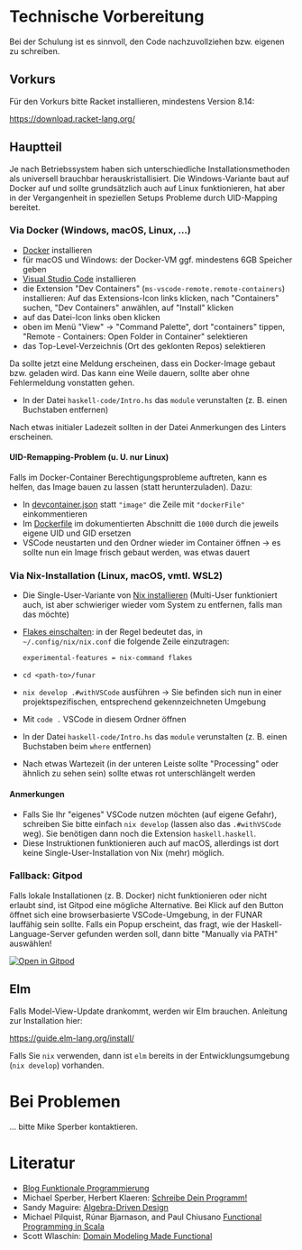 # Technische Vorbereitung

Bei der Schulung ist es sinnvoll, den Code nachzuvollziehen bzw. eigenen zu
schreiben.

## Vorkurs

Für den Vorkurs bitte Racket installieren, mindestens Version 8.14:

https://download.racket-lang.org/

## Hauptteil

Je nach Betriebssystem haben sich unterschiedliche Installationsmethoden als
universell brauchbar herauskristallisiert. Die Windows-Variante baut auf Docker
auf und sollte grundsätzlich auch auf Linux funktionieren, hat aber in der
Vergangenheit in speziellen Setups Probleme durch UID-Mapping bereitet.

### Via Docker (Windows, macOS, Linux, ...)

- [Docker](https://www.docker.com/) installieren
- für macOS und Windows: der Docker-VM ggf. mindestens 6GB Speicher geben
- [Visual Studio Code](https://code.visualstudio.com/download) installieren
- die Extension "Dev Containers" (`ms-vscode-remote.remote-containers`)
  installieren: Auf das Extensions-Icon links klicken, nach "Containers" suchen,
  "Dev Containers" anwählen, auf "Install" klicken
- auf das Datei-Icon links oben klicken
- oben im Menü "View" -> "Command Palette", dort "containers" tippen, "Remote -
  Containers: Open Folder in Container" selektieren
- das Top-Level-Verzeichnis (Ort des geklonten Repos) selektieren

Da sollte jetzt eine Meldung erscheinen, dass ein Docker-Image gebaut bzw.
geladen wird. Das kann eine Weile dauern, sollte aber ohne Fehlermeldung
vonstatten gehen.

- In der Datei `haskell-code/Intro.hs` das `module` verunstalten (z. B. einen
  Buchstaben entfernen)

Nach etwas initialer Ladezeit sollten in der Datei Anmerkungen des Linters
erscheinen.

#### UID-Remapping-Problem (u. U. nur Linux)

Falls im Docker-Container Berechtigungsprobleme auftreten, kann es helfen, das
Image bauen zu lassen (statt herunterzuladen). Dazu:

- In [devcontainer.json](./.devcontainer/devcontainer.json) statt `"image"` die
  Zeile mit `"dockerFile"` einkommentieren
- Im [Dockerfile](./.devcontainer/Dockerfile) im dokumentierten Abschnitt die
  `1000` durch die jeweils eigene UID und GID ersetzen
- VSCode neustarten und den Ordner wieder im Container öffnen -> es sollte nun
  ein Image frisch gebaut werden, was etwas dauert

### Via Nix-Installation (Linux, macOS, vmtl. WSL2)

- Die Single-User-Variante von [Nix
  installieren](https://nixos.org/download.html#nix-install-linux) (Multi-User
  funktioniert auch, ist aber schwieriger wieder vom System zu entfernen, falls
  man das möchte)
- [Flakes einschalten](https://nixos.wiki/wiki/Flakes): in der Regel bedeutet
  das, in `~/.config/nix/nix.conf` die folgende Zeile einzutragen:

  ```
  experimental-features = nix-command flakes
  ```

- `cd <path-to>/funar`
- `nix develop .#withVSCode` ausführen -> Sie befinden sich nun in einer
  projektspezifischen, entsprechend gekennzeichneten Umgebung
- Mit `code .` VSCode in diesem Ordner öffnen
- In der Datei `haskell-code/Intro.hs` das `module` verunstalten (z. B. einen
  Buchstaben beim `where` entfernen)
- Nach etwas Wartezeit (in der unteren Leiste sollte "Processing" oder ähnlich
  zu sehen sein) sollte etwas rot unterschlängelt werden

#### Anmerkungen

- Falls Sie Ihr "eigenes" VSCode nutzen möchten (auf eigene Gefahr), schreiben
  Sie bitte einfach `nix develop` (lassen also das `.#withVSCode` weg). Sie
  benötigen dann noch die Extension `haskell.haskell`.
- Diese Instruktionen funktionieren auch auf macOS, allerdings ist dort keine
  Single-User-Installation von Nix (mehr) möglich.

### Fallback: Gitpod

Falls lokale Installationen (z. B. Docker) nicht funktionieren oder nicht
erlaubt sind, ist Gitpod eine mögliche Alternative. Bei Klick auf den Button
öffnet sich eine browserbasierte VSCode-Umgebung, in der FUNAR lauffähig sein
sollte. Falls ein Popup erscheint, das fragt, wie der Haskell-Language-Server
gefunden werden soll, dann bitte "Manually via PATH" auswählen!

[![Open in Gitpod](https://gitpod.io/button/open-in-gitpod.svg)](https://gitpod.io/#https://github.com/active-group/funar)

## Elm

Falls Model-View-Update drankommt, werden wir Elm brauchen. Anleitung zur
Installation hier:

https://guide.elm-lang.org/install/

Falls Sie `nix` verwenden, dann ist `elm` bereits in der Entwicklungsumgebung
(`nix develop`) vorhanden.

# Bei Problemen

... bitte Mike Sperber kontaktieren.

# Literatur

- [Blog Funktionale Programmierung](https://funktionale-programmierung.de/)
- Michael Sperber, Herbert Klaeren: [Schreibe Dein Programm!](https://www.deinprogramm.de/sdp/)
- Sandy Maguire: [Algebra-Driven Design](https://leanpub.com/algebra-driven-design)
- Michael Pilquist, Rúnar Bjarnason, and Paul Chiusano [Functional Programming in Scala](https://www.manning.com/books/functional-programming-in-scala-second-edition)
- Scott Wlaschin: [Domain Modeling Made Functional](https://pragprog.com/titles/swdddf/domain-modeling-made-functional/)


<!-- Local Variables: -->
<!-- fill-column: 80 -->
<!-- End: -->
